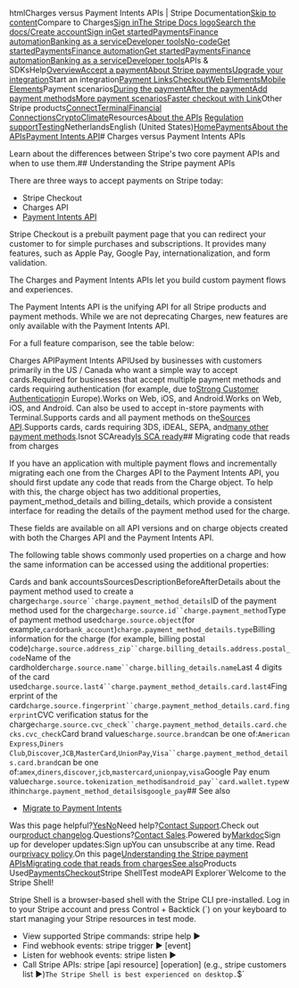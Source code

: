 htmlCharges versus Payment Intents APIs | Stripe Documentation[Skip to content](#main-content)Compare to Charges[Sign in](https://dashboard.stripe.com/login?redirect=https%3A%2F%2Fdocs.stripe.com%2Fpayments%2Fpayment-intents%2Fmigration%2Fcharges)[The Stripe Docs logo](/)[Search the docs/](#)[Create account](https://dashboard.stripe.com/register)[Sign in](https://dashboard.stripe.com/login?redirect=https%3A%2F%2Fdocs.stripe.com%2Fpayments%2Fpayment-intents%2Fmigration%2Fcharges)[Get started](/get-started)[Payments](/payments)[Finance automation](/finance-automation)[Banking as a service](/financial-services)[Developer tools](/development)[No-code](/no-code)[Get started](/get-started)[Payments](/payments)[Finance automation](/finance-automation)[](#)[Get started](/get-started)[Payments](/payments)[Finance automation](/finance-automation)[Banking as a service](/financial-services)[Developer tools](/development)[](#)APIs & SDKsHelp[Overview](/docs/payments)[Accept a payment](#)[About Stripe payments](#)[Upgrade your integration](/docs/payments/upgrades)Start an integration[Payment Links](#)[Checkout](#)[Web Elements](#)[Mobile Elements](#)Payment scenarios[During the payment](#)[After the payment](#)[Add payment methods](#)[More payment scenarios](#)[Faster checkout with Link](#)Other Stripe products[Connect](#)[Terminal](#)[Financial Connections](#)[Crypto](#)[Climate](#)Resources[About the APIs](#)
[Regulation support](#)[Testing](/docs/testing)NetherlandsEnglish (United States)[](#)[](#)[Home](/docs)[Payments](/docs/payments)[About the APIs](/docs/payments-api/tour)[Payment Intents API](/docs/payments/payment-intents)# Charges versus Payment Intents APIs

Learn about the differences between Stripe's two core payment APIs and when to use them.## Understanding the Stripe payment APIs

There are three ways to accept payments on Stripe today:

- Stripe Checkout
- Charges API
- [Payment Intents API](/payments/payment-intents)

Stripe Checkout is a prebuilt payment page that you can redirect your customer to for simple purchases and subscriptions. It provides many features, such as Apple Pay, Google Pay, internationalization, and form validation.

The Charges and Payment Intents APIs let you build custom payment flows and experiences.

The Payment Intents API is the unifying API for all Stripe products and payment methods. While we are not deprecating Charges, new features are only available with the Payment Intents API.

For a full feature comparison, see the table below:

Charges APIPayment Intents APIUsed by businesses with customers primarily in the US / Canada who want a simple way to accept cards.Required for businesses that accept multiple payment methods and cards requiring authentication (for example, due to[Strong Customer Authentication](/strong-customer-authentication)in Europe).Works on Web, iOS, and Android.Works on Web, iOS, and Android. Can also be used to accept in-store payments with Terminal.Supports cards and all payment methods on the[Sources API](/sources).Supports cards, cards requiring 3DS, iDEAL, SEPA, and[many other payment methods](/payments/payment-methods/overview).Isnot SCAready[Is SCA ready](/strong-customer-authentication)## Migrating code that reads from charges

If you have an application with multiple payment flows and incrementally migrating each one from the Charges API to the Payment Intents API, you should first update any code that reads from the Charge object. To help with this, the charge object has two additional properties, payment_method_details and billing_details, which provide a consistent interface for reading the details of the payment method used for the charge.

These fields are available on all API versions and on charge objects created with both the Charges API and the Payment Intents API.

The following table shows commonly used properties on a charge and how the same information can be accessed using the additional properties:

Cards and bank accountsSourcesDescriptionBeforeAfterDetails about the payment method used to create a charge`charge.source``charge.payment_method_details`ID of the payment method used for the charge`charge.source.id``charge.payment_method`Type of payment method used`charge.source.object`(for example,`card`or`bank_account`)`charge.payment_method_details.type`Billing information for the charge (for example, billing postal code)`charge.source.address_zip``charge.billing_details.address.postal_code`Name of the cardholder`charge.source.name``charge.billing_details.name`Last 4 digits of the card used`charge.source.last4``charge.payment_method_details.card.last4`Fingerprint of the card`charge.source.fingerprint``charge.payment_method_details.card.fingerprint`CVC verification status for the charge`charge.source.cvc_check``charge.payment_method_details.card.checks.cvc_check`Card brand values`charge.source.brand`can be one of:`American Express`,`Diners Club`,`Discover`,`JCB`,`MasterCard`,`UnionPay`,`Visa``charge.payment_method_details.card.brand`can be one of:`amex`,`diners`,`discover`,`jcb`,`mastercard`,`unionpay`,`visa`Google Pay enum value`charge.source.tokenization_method`is`android_pay``card.wallet.type`within`charge.payment_method_details`is`google_pay`## See also

- [Migrate to Payment Intents](/payments/payment-intents/migration)

Was this page helpful?[Yes](#)[No](#)Need help?[Contact Support](https://support.stripe.com/).Check out our[product changelog](https://stripe.com/blog/changelog).Questions?[Contact Sales](https://stripe.com/contact/sales).Powered by[Markdoc](https://markdoc.dev)Sign up for developer updates:Sign upYou can unsubscribe at any time. Read our[privacy policy](https://stripe.com/privacy).On this page[Understanding the Stripe payment APIs](#understanding-the-stripe-payment-apis)[Migrating code that reads from charges](#read)[See also](#see-also)Products Used[Payments](/payments)[Checkout](/payments/checkout)Stripe ShellTest modeAPI Explorer[](https://stripe.com/docs/stripe-cli#install)`Welcome to the Stripe Shell!

Stripe Shell is a browser-based shell with the Stripe CLI pre-installed. Log in to your
Stripe account and press Control + Backtick (`) on your keyboard to start managing your Stripe
resources in test mode.

- View supported Stripe commands: stripe help ▶️
- Find webhook events: stripe trigger ▶️ [event]
- Listen for webhook events: stripe listen ▶
- Call Stripe APIs: stripe [api resource] [operation] (e.g., stripe customers list ▶️)`The Stripe Shell is best experienced on desktop.`$`